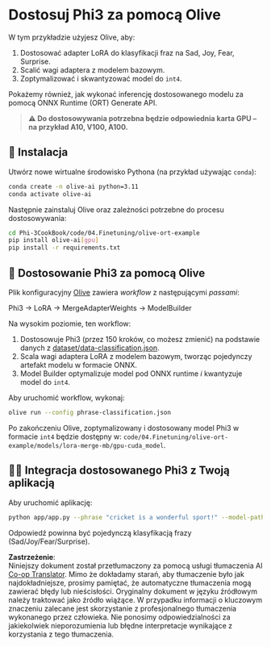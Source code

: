 <!--
CO_OP_TRANSLATOR_METADATA:
{
  "original_hash": "4164123a700fecd535d850f09506d72a",
  "translation_date": "2025-05-09T04:44:58+00:00",
  "source_file": "code/04.Finetuning/olive-ort-example/README.md",
  "language_code": "pl"
}
-->
# Dostosuj Phi3 za pomocą Olive

W tym przykładzie użyjesz Olive, aby:

1. Dostosować adapter LoRA do klasyfikacji fraz na Sad, Joy, Fear, Surprise.  
1. Scalić wagi adaptera z modelem bazowym.  
1. Zoptymalizować i skwantyzować model do `int4`.

Pokażemy również, jak wykonać inferencję dostosowanego modelu za pomocą ONNX Runtime (ORT) Generate API.

> **⚠️ Do dostosowywania potrzebna będzie odpowiednia karta GPU – na przykład A10, V100, A100.**

## 💾 Instalacja

Utwórz nowe wirtualne środowisko Pythona (na przykład używając `conda`):

```bash
conda create -n olive-ai python=3.11
conda activate olive-ai
```

Następnie zainstaluj Olive oraz zależności potrzebne do procesu dostosowywania:

```bash
cd Phi-3CookBook/code/04.Finetuning/olive-ort-example
pip install olive-ai[gpu]
pip install -r requirements.txt
```

## 🧪 Dostosowanie Phi3 za pomocą Olive  
Plik konfiguracyjny [Olive](../../../../../code/04.Finetuning/olive-ort-example/phrase-classification.json) zawiera *workflow* z następującymi *passami*:

Phi3 -> LoRA -> MergeAdapterWeights -> ModelBuilder

Na wysokim poziomie, ten workflow:

1. Dostosowuje Phi3 (przez 150 kroków, co możesz zmienić) na podstawie danych z [dataset/data-classification.json](../../../../../code/04.Finetuning/olive-ort-example/dataset/dataset-classification.json).  
1. Scala wagi adaptera LoRA z modelem bazowym, tworząc pojedynczy artefakt modelu w formacie ONNX.  
1. Model Builder optymalizuje model pod ONNX runtime *i* kwantyzuje model do `int4`.

Aby uruchomić workflow, wykonaj:

```bash
olive run --config phrase-classification.json
```

Po zakończeniu Olive, zoptymalizowany i dostosowany model Phi3 w formacie `int4` będzie dostępny w: `code/04.Finetuning/olive-ort-example/models/lora-merge-mb/gpu-cuda_model`.

## 🧑‍💻 Integracja dostosowanego Phi3 z Twoją aplikacją

Aby uruchomić aplikację:

```bash
python app/app.py --phrase "cricket is a wonderful sport!" --model-path models/lora-merge-mb/gpu-cuda_model
```

Odpowiedź powinna być pojedynczą klasyfikacją frazy (Sad/Joy/Fear/Surprise).

**Zastrzeżenie**:  
Niniejszy dokument został przetłumaczony za pomocą usługi tłumaczenia AI [Co-op Translator](https://github.com/Azure/co-op-translator). Mimo że dokładamy starań, aby tłumaczenie było jak najdokładniejsze, prosimy pamiętać, że automatyczne tłumaczenia mogą zawierać błędy lub nieścisłości. Oryginalny dokument w języku źródłowym należy traktować jako źródło wiążące. W przypadku informacji o kluczowym znaczeniu zalecane jest skorzystanie z profesjonalnego tłumaczenia wykonanego przez człowieka. Nie ponosimy odpowiedzialności za jakiekolwiek nieporozumienia lub błędne interpretacje wynikające z korzystania z tego tłumaczenia.